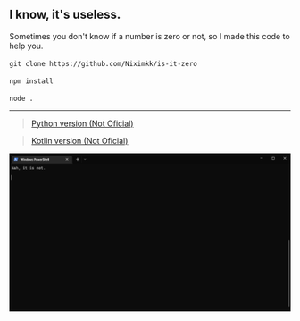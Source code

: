 ## I know, it's useless.
Sometimes you don't know if a number is zero or not, so I made this code to help you.

`git clone https://github.com/Niximkk/is-it-zero`

`npm install`

`node .`

---

> [Python version (Not Oficial)](https://github.com/ahoy-glitch/is-it-zero-py/)

> [Kotlin  version (Not Oficial)](https://github.com/ahoy-glitch/It-is-zero)

![alt text](https://github.com/niximkk/is-it-zero/blob/main/Images/nah.png?raw=true)
